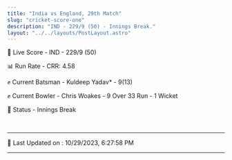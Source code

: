 ```yaml
---
title: "India vs England, 29th Match"
slug: "cricket-score-one"
description: "IND - 229/9 (50) - Innings Break."
layout: "../../layouts/PostLayout.astro"
---
```


🔴 Live Score - IND - 229/9 (50)  

📊 Run Rate - CRR: 4.58  

✊ Current Batsman - Kuldeep Yadav* - 9(13)  

✊ Current Bowler - Chris Woakes - 9 Over 33 Run - 1 Wicket  

📑 Status - Innings Break

<br />

***

📝 Last Updated on : 10/29/2023, 6:27:58 PM

***

